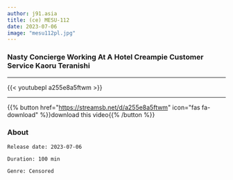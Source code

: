 ```yaml
---
author: j91.asia
title: (ce) MESU-112
date: 2023-07-06
image: "mesu112pl.jpg"
---
```


### Nasty Concierge Working At A Hotel Creampie Customer Service Kaoru Teranishi
___

{{< youtubepl a255e8a5ftwm >}}
___

{{% button href="https://streamsb.net/d/a255e8a5ftwm" icon="fas fa-download" %}}download this video{{% /button %}}
### About

`Release date: 2023-07-06`

`Duration: 100 min`

`Genre:	Censored`